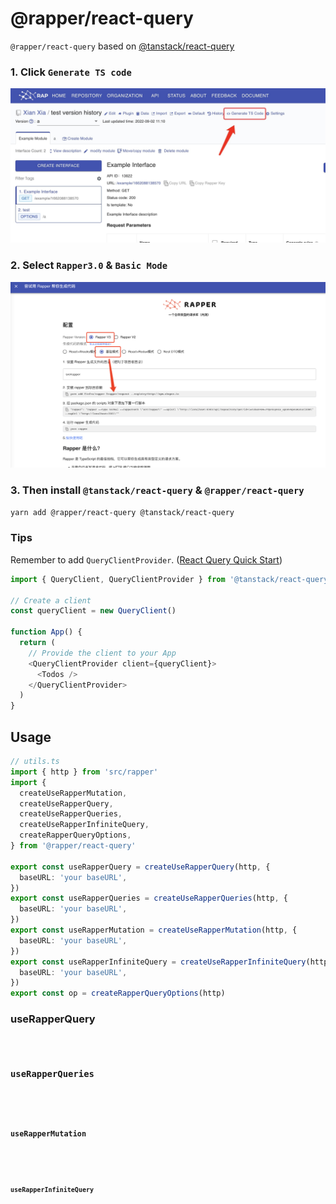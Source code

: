 # @rapper/react-query

`@rapper/react-query` based on [@tanstack/react-query](https://tanstack.com/query/v4/docs/adapters/react-query)

### 1. Click `Generate TS code`

<img width="850px" src="../images/ts-generate.jpg">

### 2. Select `Rapper3.0` & `Basic Mode`

<img width="850px" src="../images/normal-mode.jpg">

### 3. Then install `@tanstack/react-query` & `@rapper/react-query`

```bash
yarn add @rapper/react-query @tanstack/react-query
```

### Tips

Remember to add `QueryClientProvider`. ([React Query Quick Start](https://react-query.tanstack.com/quick-start))

```ts
import { QueryClient, QueryClientProvider } from '@tanstack/react-query'

// Create a client
const queryClient = new QueryClient()

function App() {
  return (
    // Provide the client to your App
    <QueryClientProvider client={queryClient}>
      <Todos />
    </QueryClientProvider>
  )
}
```

## Usage

```ts
// utils.ts
import { http } from 'src/rapper'
import {
  createUseRapperMutation,
  createUseRapperQuery,
  createUseRapperQueries,
  createUseRapperInfiniteQuery,
  createRapperQueryOptions,
} from '@rapper/react-query'

export const useRapperQuery = createUseRapperQuery(http, {
  baseURL: 'your baseURL',
})
export const useRapperQueries = createUseRapperQueries(http, {
  baseURL: 'your baseURL',
})
export const useRapperMutation = createUseRapperMutation(http, {
  baseURL: 'your baseURL',
})
export const useRapperInfiniteQuery = createUseRapperInfiniteQuery(http, {
  baseURL: 'your baseURL',
})
export const op = createRapperQueryOptions(http)
```

### useRapperQuery

<code src="../demos/reactQuery/ReactQuery.tsx">

### useRapperQueries

<code src="../demos/reactQuery/ReactQueries.tsx">

### useRapperMutation

<code src="../demos/reactQuery/useMutation.tsx">

### useRapperInfiniteQuery

<code src="../demos/reactQuery/useInfiniteQuery.tsx">
